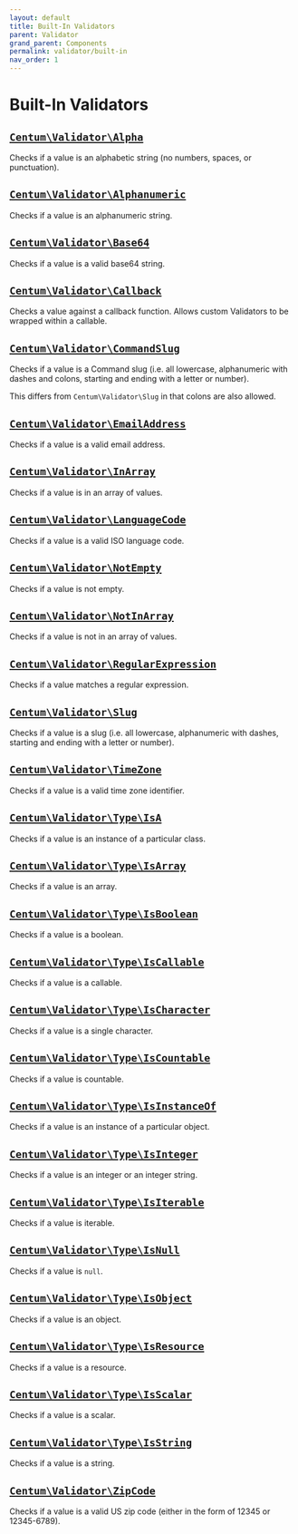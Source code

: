 ```yaml
---
layout: default
title: Built-In Validators
parent: Validator
grand_parent: Components
permalink: validator/built-in
nav_order: 1
---
```




# Built-In Validators



## [`Centum\Validator\Alpha`](https://github.com/SidRoberts/centum/blob/main/src/Validator/Alpha.php)

Checks if a value is an alphabetic string (no numbers, spaces, or
punctuation).



## [`Centum\Validator\Alphanumeric`](https://github.com/SidRoberts/centum/blob/main/src/Validator/Alphanumeric.php)

Checks if a value is an alphanumeric string.



## [`Centum\Validator\Base64`](https://github.com/SidRoberts/centum/blob/main/src/Validator/Base64.php)

Checks if a value is a valid base64 string.



## [`Centum\Validator\Callback`](https://github.com/SidRoberts/centum/blob/main/src/Validator/Callback.php)

Checks a value against a callback function. Allows custom Validators to be
wrapped within a callable.



## [`Centum\Validator\CommandSlug`](https://github.com/SidRoberts/centum/blob/main/src/Validator/CommandSlug.php)

Checks if a value is a Command slug (i.e. all lowercase, alphanumeric with
dashes and colons, starting and ending with a letter or number).

This differs from `Centum\Validator\Slug` in that colons are also allowed.



## [`Centum\Validator\EmailAddress`](https://github.com/SidRoberts/centum/blob/main/src/Validator/EmailAddress.php)

Checks if a value is a valid email address.



## [`Centum\Validator\InArray`](https://github.com/SidRoberts/centum/blob/main/src/Validator/InArray.php)

Checks if a value is in an array of values.



## [`Centum\Validator\LanguageCode`](https://github.com/SidRoberts/centum/blob/main/src/Validator/LanguageCode.php)

Checks if a value is a valid ISO language code.



## [`Centum\Validator\NotEmpty`](https://github.com/SidRoberts/centum/blob/main/src/Validator/NotEmpty.php)

Checks if a value is not empty.



## [`Centum\Validator\NotInArray`](https://github.com/SidRoberts/centum/blob/main/src/Validator/NotInArray.php)

Checks if a value is not in an array of values.



## [`Centum\Validator\RegularExpression`](https://github.com/SidRoberts/centum/blob/main/src/Validator/RegularExpression.php)

Checks if a value matches a regular expression.



## [`Centum\Validator\Slug`](https://github.com/SidRoberts/centum/blob/main/src/Validator/Slug.php)

Checks if a value is a slug (i.e. all lowercase, alphanumeric with dashes,
starting and ending with a letter or number).



## [`Centum\Validator\TimeZone`](https://github.com/SidRoberts/centum/blob/main/src/Validator/TimeZone.php)

Checks if a value is a valid time zone identifier.



## [`Centum\Validator\Type\IsA`](https://github.com/SidRoberts/centum/blob/main/src/Validator/Type/IsA.php)

Checks if a value is an instance of a particular class.



## [`Centum\Validator\Type\IsArray`](https://github.com/SidRoberts/centum/blob/main/src/Validator/Type/IsArray.php)

Checks if a value is an array.



## [`Centum\Validator\Type\IsBoolean`](https://github.com/SidRoberts/centum/blob/main/src/Validator/Type/IsBoolean.php)

Checks if a value is a boolean.



## [`Centum\Validator\Type\IsCallable`](https://github.com/SidRoberts/centum/blob/main/src/Validator/Type/IsCallable.php)

Checks if a value is a callable.



## [`Centum\Validator\Type\IsCharacter`](https://github.com/SidRoberts/centum/blob/main/src/Validator/Type/IsCharacter.php)

Checks if a value is a single character.



## [`Centum\Validator\Type\IsCountable`](https://github.com/SidRoberts/centum/blob/main/src/Validator/Type/IsCountable.php)

Checks if a value is countable.



## [`Centum\Validator\Type\IsInstanceOf`](https://github.com/SidRoberts/centum/blob/main/src/Validator/Type/IsInstanceOf.php)

Checks if a value is an instance of a particular object.



## [`Centum\Validator\Type\IsInteger`](https://github.com/SidRoberts/centum/blob/main/src/Validator/Type/IsInteger.php)

Checks if a value is an integer or an integer string.



## [`Centum\Validator\Type\IsIterable`](https://github.com/SidRoberts/centum/blob/main/src/Validator/Type/IsIterable.php)

Checks if a value is iterable.



## [`Centum\Validator\Type\IsNull`](https://github.com/SidRoberts/centum/blob/main/src/Validator/Type/IsNull.php)

Checks if a value is `null`.



## [`Centum\Validator\Type\IsObject`](https://github.com/SidRoberts/centum/blob/main/src/Validator/Type/IsObject.php)

Checks if a value is an object.



## [`Centum\Validator\Type\IsResource`](https://github.com/SidRoberts/centum/blob/main/src/Validator/Type/IsResource.php)

Checks if a value is a resource.



## [`Centum\Validator\Type\IsScalar`](https://github.com/SidRoberts/centum/blob/main/src/Validator/Type/IsScalar.php)

Checks if a value is a scalar.



## [`Centum\Validator\Type\IsString`](https://github.com/SidRoberts/centum/blob/main/src/Validator/Type/IsString.php)

Checks if a value is a string.



## [`Centum\Validator\ZipCode`](https://github.com/SidRoberts/centum/blob/main/src/Validator/ZipCode.php)

Checks if a value is a valid US zip code (either in the form of 12345 or
12345-6789).
